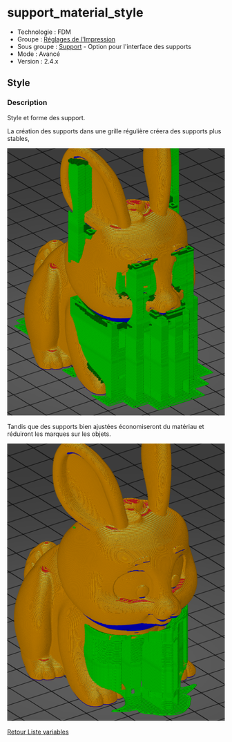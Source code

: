 # support_material_style

* Technologie : FDM
* Groupe : [Réglages de l'Impression](../print_settings/print_settings.md)
* Sous groupe : [Support](../print_settings/print_settings.md#support) - Option pour l'interface des supports
* Mode : Avancé
* Version : 2.4.x

## Style

### Description

Style et forme des support. 

La création des supports dans une grille régulière créera des supports plus stables, 

![Support de type grille](./images/support_material_style/support_material_style_grid.png)

Tandis que des supports bien ajustées économiseront du matériau et réduiront les marques sur les objets.

![Support ajusté](./images/support_material_style/support_material_style_ajusted.png)

[Retour Liste variables](variable_list.md)